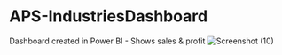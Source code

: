# APS-IndustriesDashboard
Dashboard created in Power BI - Shows sales &amp; profit 
![Screenshot (10)](https://github.com/pradeepbamne1738/APS-IndustriesDashboard/assets/133184526/51fba6f6-7d3b-4742-aeeb-45c830f88d68)
